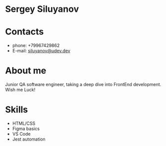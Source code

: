 # Sergey Siluyanov 
# Contacts 
* phone: +79967429862
* E-mail: siluyanov@udev.dev

# About me 
Junior QA software engineer, taking a deep dive into FrontEnd development. Wish me Luck! 

# Skills 
* HTML/CSS
* Figma basics 
* VS Code 
* Jest automation 


